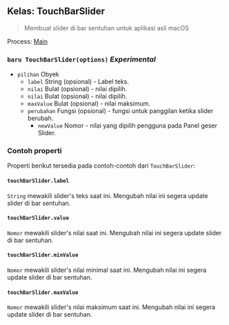 ## Kelas: TouchBarSlider

> Membuat slider di bar sentuhan untuk aplikasi asli macOS

Process: [Main](../tutorial/quick-start.md#main-process)

### `baru TouchBarSlider(options)` *Experimental*

* `pilihan` Obyek 
  * `label` String (opsional) - Label teks.
  * `nilai` Bulat (opsional) - nilai dipilih.
  * `nilai` Bulat (opsional) - nilai dipilih.
  * `maxValue` Bulat (opsional) - nilai maksimum.
  * `perubahan` Fungsi (opsional) - fungsi untuk panggilan ketika slider berubah. 
    * `newValue` Nomor - nilai yang dipilih pengguna pada Panel geser Slider.

### Contoh properti

Properti berikut tersedia pada contoh-contoh dari `TouchBarSlider`:

#### `touchBarSlider.label`

`String` mewakili slider's teks saat ini. Mengubah nilai ini segera update slider di bar sentuhan.

#### `touchBarSlider.value`

`Nomor` mewakili slider's nilai saat ini. Mengubah nilai ini segera update slider di bar sentuhan.

#### `touchBarSlider.minValue`

`Nomor` mewakili slider's nilai minimal saat ini. Mengubah nilai ini segera update slider di bar sentuhan.

#### `touchBarSlider.maxValue`

`Nomor` mewakili slider's nilai maksimum saat ini. Mengubah nilai ini segera update slider di bar sentuhan.